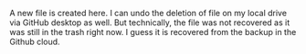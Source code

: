 A new file is created here.
I can undo the deletion of file on my local drive via GitHub desktop as well. But technically, the file was not recovered as it was still in the trash right now. I guess it is recovered from the backup in the Github cloud.